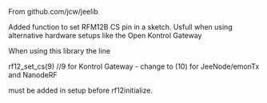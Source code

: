 From github.com/jcw/jeelib

Added function to set RFM12B CS pin in a sketch. Usfull when using alternative hardware setups like the Open Kontrol Gateway

When using this library the line

rf12_set_cs(9) //9 for Kontrol Gateway - change to (10) for JeeNode/emonTx and NanodeRF

must be added in setup before rf12initialize. 
